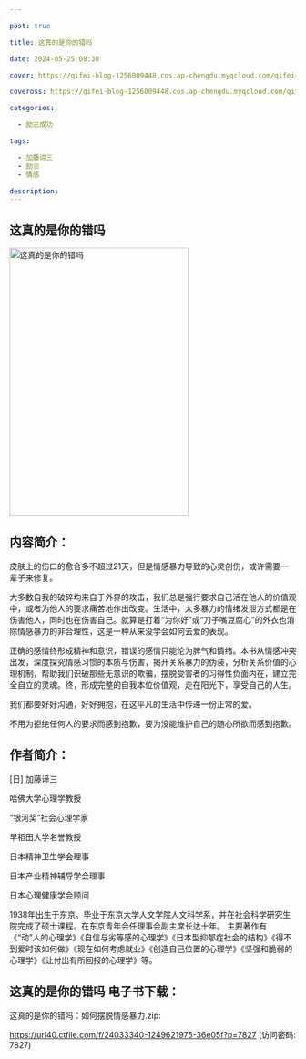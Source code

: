 ```yaml
---

post: true

title: 这真的是你的错吗

date: 2024-05-25 08:30

cover: https://qifei-blog-1256009448.cos.ap-chengdu.myqcloud.com/qifei-blog/6608120a9f345e8d03c88876.jpg

coveross: https://qifei-blog-1256009448.cos.ap-chengdu.myqcloud.com/qifei-blog/6608120a9f345e8d03c88876.jpg

categories:

  - 励志成功

tags:

  - 加藤谛三
  - 励志
  - 情感

description:
---
```


## 这真的是你的错吗
<img alt="这真的是你的错吗 " class="aligncenter loaded" data-was-processed="true" decoding="async" fetchpriority="high" height="471" src="https://qifei-blog-1256009448.cos.ap-chengdu.myqcloud.com/qifei-blog/6608120a9f345e8d03c88876.jpg " style="cursor: zoom-in;" width="314"/>

## 内容简介：

皮肤上的伤口的愈合多不超过21天，但是情感暴力导致的心灵创伤，或许需要一辈子来修复。

大多数自我的破碎均来自于外界的攻击，我们总是强行要求自己活在他人的价值观中，或者为他人的要求痛苦地作出改变。生活中，太多暴力的情绪发泄方式都是在伤害他人，同时也在伤害自己。就算是打着“为你好”或“刀子嘴豆腐心”的外衣也消除情感暴力的非合理性，这是一种从来没学会如何去爱的表现。

正确的感情终形成精神和意识，错误的感情只能沦为脾气和情绪。本书从情感冲突出发，深度探究情感习惯的本质与伤害，揭开关系暴力的伪装，分析关系价值的心理机制，帮助我们识破那些无意识的欺骗，摆脱受害者的习得性负面内在，建立完全自立的灵魂。终，形成完整的自我本位价值观，走在阳光下，享受自己的人生。

我们都要好好沟通，好好拥抱，在这平凡的生活中传递一份正常的爱。

不用为拒绝任何人的要求而感到抱歉，要为没能维护自己的随心所欲而感到抱歉。

## 作者简介：

[日] 加藤谛三

哈佛大学心理学教授

“银河奖”社会心理学家

早稻田大学名誉教授

日本精神卫生学会理事

日本产业精神辅导学会理事

日本心理健康学会顾问

1938年出生于东京。毕业于东京大学人文学院人文科学系，并在社会科学研究生院完成了硕士课程。在东京青年会任理事会副主席长达十年。 主要著作有《“动”人的心理学》《自信与劣等感的心理学》《日本型抑郁症社会的结构》《得不到爱时该如何做》《现在如何考虑就业》《创造自己位置的心理学》《坚强和脆弱的心理学》《让付出有所回报的心理学》等。

## 这真的是你的错吗 电子书下载：



这真的是你的错吗：如何摆脱情感暴力.zip: 

https://url40.ctfile.com/f/24033340-1249621975-36e05f?p=7827 (访问密码: 7827)
